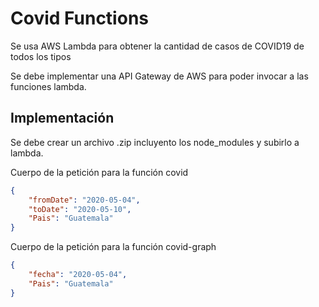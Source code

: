 # Covid Functions

Se usa AWS Lambda para obtener la cantidad de casos de COVID19 de todos los tipos

Se debe implementar una API Gateway de AWS para poder invocar a las funciones lambda.

## Implementación

Se debe crear un archivo .zip incluyento los node_modules y subirlo a lambda.

Cuerpo de la petición para la función covid

```json
{
    "fromDate": "2020-05-04",
    "toDate": "2020-05-10",
    "Pais": "Guatemala"
}
```

Cuerpo de la petición para la función covid-graph

```json
{
    "fecha": "2020-05-04",
    "Pais": "Guatemala"
}
```